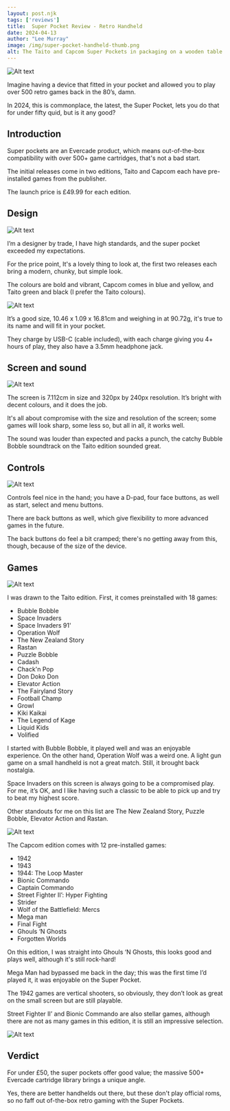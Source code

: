 ```yaml
---
layout: post.njk 
tags: ['reviews']
title:  Super Pocket Review - Retro Handheld
date: 2024-04-13
author: "Lee Murray"
image: /img/super-pocket-handheld-thumb.png
alt: The Taito and Capcom Super Pockets in packaging on a wooden table top.
---
```


![Alt text](/img/super-pocket-handheld.png "The Taito and Capcom Super Pockets in packaging on a wooden table top.")

Imagine having a device that fitted in your pocket and allowed you to play over 500 retro games back in the 80’s, damn.

In 2024, this is commonplace, the latest, the Super Pocket, lets you do that for under fifty quid, but is it any good?

## Introduction

Super pockets are an Evercade product, which means out-of-the-box compatibility with over 500+ game cartridges, that's not a bad start.

The initial releases come in two editions, Taito and Capcom each have pre-installed games from the publisher.

The launch price is £49.99 for each edition.

## Design

![Alt text](/img/super-pockets-taito-capcom.png "The front of Taito and Capcom Super Pockets out of the packaging on a wooden table top.")

I’m a designer by trade, I have high standards, and the super pocket exceeded my expectations.

For the price point, It's a lovely thing to look at, the first two releases each bring a modern, chunky, but simple look.

The colours are bold and vibrant, Capcom comes in blue and yellow, and Taito green and black (I prefer the Taito colours).

![Alt text](/img/super-pocket-backs.png "The back of Taito and Capcom Super Pockets out of the packaging on a wooden table top.")

It’s a good size, 10.46 x 1.09 x 16.81cm and weighing in at 90.72g, it's true to its name and will fit in your pocket.

They charge by USB-C (cable included), with each charge giving you 4+ hours of play, they also have a 3.5mm headphone jack.

## Screen and sound

![Alt text](/img/super-pocket-ghouls-n-ghosts-menu.png "A Capcom Super Pocket running, showing the menu UI which highlights the Ghouls 'n Ghosts game.")

The screen is 7.112cm in size and 320px by 240px resolution. It’s bright with decent colours, and it does the job.

It's all about compromise with the size and resolution of the screen; some games will look sharp, some less so, but all in all, it works well.

The sound was louder than expected and packs a punch, the catchy Bubble Bobble soundtrack on the Taito edition sounded great.

## Controls

![Alt text](/img/super-pocket-both-on.png "The front of Taito and Capcom Super Pockets running 1942 and Rastan on a wooden table top.")

Controls feel nice in the hand; you have a D-pad, four face buttons, as well as start, select and menu buttons.

There are back buttons as well, which give flexibility to more advanced games in the future.

The back buttons do feel a bit cramped; there's no getting away from this, though, because of the size of the device.

## Games

![Alt text](/img/super-pocket-bubble-bobble.png "A Taito Super Pocket running Bubble Bobble.")

I was drawn to the Taito edition. First, it comes preinstalled with 18 games:

- Bubble Bobble
- Space Invaders 
- Space Invaders 91'
- Operation Wolf
- The New Zealand Story
- Rastan 
- Puzzle Bobble
- Cadash
- Chack'n Pop
- Don Doko Don
- Elevator Action
- The Fairyland Story
- Football Champ
- Growl
- Kiki Kaikai
- The Legend of Kage
- Liquid Kids
- Volified


I started with Bubble Bobble, it played well and was an enjoyable experience. On the other hand, Operation Wolf was a weird one. A light gun game on a small handheld is not a great match. Still, it brought back nostalgia.

Space Invaders on this screen is always going to be a compromised play. For me, it’s OK, and I like having such a classic to be able to pick up and try to beat my highest score.

Other standouts for me on this list are The New Zealand Story, Puzzle Bobble, Elevator Action and Rastan.

![Alt text](/img/super-pocket-ghouls-n-ghosts.png "A Capcom Super Pocket running Ghouls ‘N Ghosts.")

The Capcom edition comes with 12 pre-installed games:

- 1942
- 1943
- 1944: The Loop Master
- Bionic Commando
- Captain Commando
- Street Fighter II’: Hyper Fighting
- Strider
- Wolf of the Battlefield: Mercs
- Mega man
- Final Fight
- Ghouls ‘N Ghosts
- Forgotten Worlds

On this edition, I was straight into Ghouls ‘N Ghosts, this looks good and plays well, although it's still rock-hard!

Mega Man had bypassed me back in the day; this was the first time I’d played it, it was enjoyable on the Super Pocket.

The 1942 games are vertical shooters, so obviously, they don’t look as great on the small screen but are still playable.

Street Fighter II’ and Bionic Commando are also stellar games, although there are not as many games in this edition, it is still an impressive selection.

![Alt text](/img/super-pocket-space-invaders.png "A Taito Super Pocket running Space Invaders.")

## Verdict
For under £50, the super pockets offer good value; the massive 500+ Evercade cartridge library brings a unique angle.

Yes, there are better handhelds out there, but these don't play official roms, so no faff out of-the-box retro gaming with the Super Pockets.